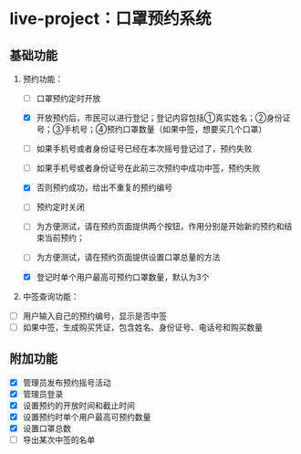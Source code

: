 # live-project：口罩预约系统

## 基础功能

1. 预约功能：
	
	- [ ] 口罩预约定时开放
	
	- [x] 开放预约后，市民可以进行登记；登记内容包括①真实姓名；②身份证号；③手机号；④预约口罩数量（如果中签，想要买几个口罩）
	- [ ] 如果手机号或者身份证号已经在本次摇号登记过了，预约失败
	- [ ] 如果手机号或者身份证号在此前三次预约中成功中签，预约失败
	- [x] 否则预约成功，给出不重复的预约编号
	- [ ] 预约定时关闭
	- [ ] 为方便测试，请在预约页面提供两个按钮，作用分别是开始新的预约和结束当前预约；
	- [ ] 为方便测试，请在预约页面提供设置口罩总量的方法
	- [x] 登记时单个用户最高可预约口罩数量，默认为3个
	
2. 中签查询功能：

  - [ ] 用户输入自己的预约编号，显示是否中签
  - [ ] 如果中签，生成购买凭证，包含姓名、身份证号、电话号和购买数量

## 附加功能

- [x] 管理员发布预约摇号活动
- [x] 管理员登录
- [x] 设置预约的开放时间和截止时间
- [x] 设置预约时单个用户最高可预约数量
- [x] 设置口罩总数
- [ ] 导出某次中签的名单
